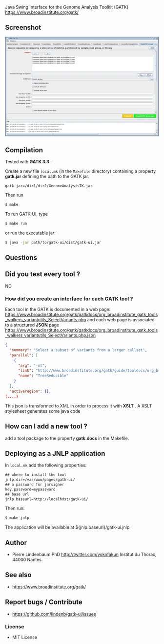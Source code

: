 Java Swing Interface for the Genome Analysis Toolkit (GATK) https://www.broadinstitute.org/gatk/

## Screenshot

![Screenshot 1](doc/screenshot01.jpg)

## Compilation

Tested with **GATK 3.3** .

Create a new file `local.mk` (in the `Makefile` directory) containing a property **gatk.jar** defining the path to the GATK jar.

```make
gatk.jar=/dir1/dir2/GenomeAnalysisTK.jar
```

Then run 

```bash
$ make
```

To run GATK-UI, type

```bash
$ make run 
```

or run the executable jar:

```bash
$ java -jar path/to/gatk-ui/dist/gatk-ui.jar 
```


## Questions

## Did you test every tool ?

NO

### How did you create an interface for each GATK tool ?

Each tool in the GATK is documented in a web page: https://www.broadinstitute.org/gatk/gatkdocs/org_broadinstitute_gatk_tools_walkers_variantutils_SelectVariants.php and
each web page is associated to a structured **JSON** page https://www.broadinstitute.org/gatk/gatkdocs/org_broadinstitute_gatk_tools_walkers_variantutils_SelectVariants.php.json

```json
{
  "summary": "Select a subset of variants from a larger callset",
  "parallel": [
    {
      "arg": "-nt",
      "link": "http://www.broadinstitute.org/gatk/guide/tooldocs/org_broadinstitute_gatk_engine_CommandLineGATK.php#-nt",
      "name": "TreeReducible"
    }
  ],
  "activeregion": {},
(....)
```
This json is transformed to XML in order to process it with **XSLT** . A XSLT stylesheet generates some java code

## How can I add a new tool ?

add a tool package to the property **gatk.docs** in the Makefile.


## Deploying as a JNLP application

In `local.mk` add the following properties:

```make
## where to install the tool 
jnlp.dir=/var/www/pages/gatk-ui/
## a password for jarsigner
key.password=mypassword
## base url
jnlp.baseurl=http://localhost/gatk-ui/
```

Then run:

```bash
$ make jnlp
```

The application will be available at ${jnlp.baseurl}/gatk-ui.jnlp


## Author

* Pierre Lindenbaum PhD http://twitter.com/yokofakun Institut du Thorax, 44000 Nantes.

## See also

  * https://www.broadinstitute.org/gatk/

## Report bugs / Contribute

  * https://github.com/lindenb/gatk-ui/issues

### License

  * MIT License



